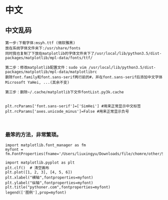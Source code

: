 # 中文 

   
## 中文乱码
    第一步:下载字体:msyh.ttf (微软雅黑)
    放在系统字体文件夹下:/usr/share/fonts
    同时我也复制了下放在matplotlib的字体文件夹下了/usr/local/lib/python3.5/dist-packages/matplotlib/mpl-data/fonts/ttf/
    
    第二步：修改matplotlib配置文件：sudo vim /usr/local/lib/python3.5/dist-packages/matplotlib/mpl-data/matplotlibrc
    删除font.family和font.sans-serif两行前的#，并在font.sans-serif后添加中文字体Microsoft YaHei, ...(其余不变)
    
    第三步：删除~/.cache/matplotlib下文件fontList.py3k.cache


    plt.rcParams['font.sans-serif']=['SimHei'] #用来正常显示中文标签
    plt.rcParams['axes.unicode_minus']=False #用来正常显示负号


<br>  
  
### 最笨的方法，非常繁琐。  

    import matplotlib.font_manager as fm  
    myfont = fm.FontProperties(fname='/Users/liuxingyu/Downloads/file/chomre/other/SimHei.ttf')

    import matplotlib.pyplot as plt
    plt.clf()  # 清空画布
    plt.plot([1, 2, 3], [4, 5, 6])
    plt.xlabel("横轴",fontproperties=myfont)
    plt.ylabel("纵轴",fontproperties=myfont)
    plt.title("pythoner.com",fontproperties=myfont)
    legend(['图例'],prop=myfont)



    

